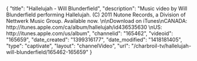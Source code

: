 {
    "title": "Hallelujah - Will Blunderfield",
    "description": "Music video by Will Blunderfield performing Hallelujah. (C) 2011 Nutone Records, a Division of Nettwerk Music Group. Available now. \n\nDownload on iTunes\nCANADA: http:\/\/itunes.apple.com\/ca\/album\/hallelujah\/id436535630  \nUS: http:\/\/itunes.apple.com\/us\/album",
    "channelid": "165462",
    "videoid": "165659",
    "date_created": "1399316177",
    "date_modified": "1418181405",
    "type": "captivate",
    "layout": "channelVideo",
    "url": "\/charbroil-tv\/hallelujah-will-blunderfield\/165462-165659"
}